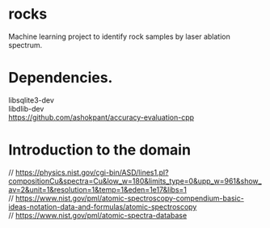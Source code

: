 # rocks
Machine learning project to identify rock samples by laser ablation spectrum.


# Dependencies.
libsqlite3-dev  
libdlib-dev  
https://github.com/ashokpant/accuracy-evaluation-cpp  

# Introduction to the domain
// https://physics.nist.gov/cgi-bin/ASD/lines1.pl?compositionCu&spectra=Cu&low_w=180&limits_type=0&upp_w=961&show_av=2&unit=1&resolution=1&temp=1&eden=1e17&libs=1  
// https://www.nist.gov/pml/atomic-spectroscopy-compendium-basic-ideas-notation-data-and-formulas/atomic-spectroscopy  
// https://www.nist.gov/pml/atomic-spectra-database  
